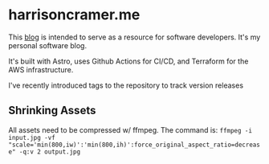 # harrisoncramer.me

This <a href="https://www.harrisoncramer.me">blog</a> is intended to serve as a resource for software developers. It's my personal software blog.

It's built with Astro, uses Github Actions for CI/CD, and Terraform for the AWS infrastructure.

I've recently introduced tags to the repository to track version releases

## Shrinking Assets

All assets need to be compressed w/ ffmpeg. The command is: `ffmpeg -i input.jpg -vf "scale='min(800,iw)':'min(800,ih)':force_original_aspect_ratio=decrease" -q:v 2 output.jpg`
